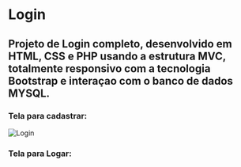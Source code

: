 # Login
## Projeto de Login completo, desenvolvido em HTML, CSS e PHP usando a estrutura MVC, totalmente responsivo com a tecnologia Bootstrap e interaçao com o banco de dados MYSQL.

### Tela para cadastrar:

![Login]()

### Tela para Logar:
